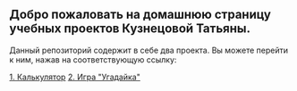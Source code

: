 ## Добро пожаловать на домашнюю страницу учебных проектов Кузнецовой Татьяны.

Данный репозиторий содержит в себе два проекта. Вы можете перейти к ним, нажав на соответствующую ссылку:

[1. Калькулятор](bjs/07_Number_and_string/index.html)
[2. Игра "Угадайка"](bjs/08_if_else/index.html)

